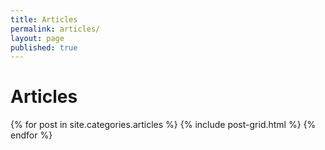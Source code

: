 ```yaml
---
title: Articles
permalink: articles/
layout: page
published: true
---
```


# Articles

<div class="tiles">
{% for post in site.categories.articles %}
  {% include post-grid.html %}
{% endfor %}
</div><!-- /.tiles -->